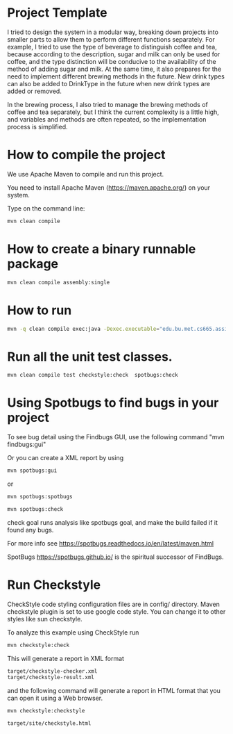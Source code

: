 # Project Template

I tried to design the system in a modular way, breaking down projects into smaller parts to allow them to perform different functions separately. For example, I tried to use the type of beverage to distinguish coffee and tea, because according to the description, sugar and milk can only be used for coffee, and the type distinction will be conducive to the availability of the method of adding sugar and milk. At the same time, it also prepares for the need to implement different brewing methods in the future. New drink types can also be added to DrinkType in the future when new drink types are added or removed.

In the brewing process, I also tried to manage the brewing methods of coffee and tea separately, but I think the current complexity is a little high, and variables and methods are often repeated, so the implementation process is simplified.


# How to compile the project

We use Apache Maven to compile and run this project.

You need to install Apache Maven (https://maven.apache.org/)  on your system.

Type on the command line:

```bash
mvn clean compile
```

# How to create a binary runnable package


```bash
mvn clean compile assembly:single
```


# How to run

```bash
mvn -q clean compile exec:java -Dexec.executable="edu.bu.met.cs665.assignment1.beverageMachine.Main" -Dlog4j.configuration="file:log4j.properties"
```

# Run all the unit test classes.


```bash
mvn clean compile test checkstyle:check  spotbugs:check
```

# Using Spotbugs to find bugs in your project

To see bug detail using the Findbugs GUI, use the following command "mvn findbugs:gui"

Or you can create a XML report by using


```bash
mvn spotbugs:gui
```

or


```bash
mvn spotbugs:spotbugs
```


```bash
mvn spotbugs:check
```

check goal runs analysis like spotbugs goal, and make the build failed if it found any bugs.


For more info see
https://spotbugs.readthedocs.io/en/latest/maven.html


SpotBugs https://spotbugs.github.io/ is the spiritual successor of FindBugs.


# Run Checkstyle

CheckStyle code styling configuration files are in config/ directory. Maven checkstyle plugin is set to use google code style.
You can change it to other styles like sun checkstyle.

To analyze this example using CheckStyle run

```bash
mvn checkstyle:check
```

This will generate a report in XML format


```bash
target/checkstyle-checker.xml
target/checkstyle-result.xml
```

and the following command will generate a report in HTML format that you can open it using a Web browser.

```bash
mvn checkstyle:checkstyle
```

```bash
target/site/checkstyle.html
```
